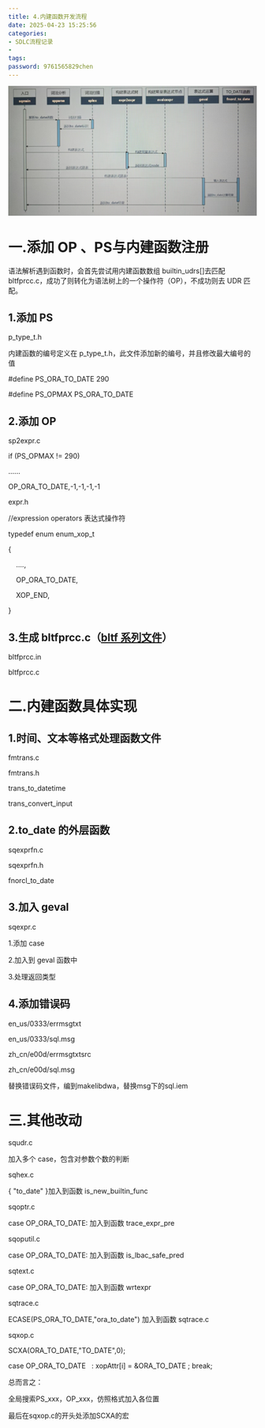 ```yaml
---
title: 4.内建函数开发流程
date: 2025-04-23 15:25:56 
categories: 
- SDLC流程记录
- 
tags: 
password: 9761565829chen
---
```

![](../../attachments/SDLC流程记录/to_date%20结构图.png)
# 一.添加 OP 、PS与内建函数注册

语法解析遇到函数时，会首先尝试用内建函数数组 builtin_udrs[]去匹配 bltfprcc.c，成功了则转化为语法树上的一个操作符（OP），不成功则去 UDR 匹配。

## 1.添加 PS

p_type_t.h

内建函数的编号定义在 p_type_t.h，此文件添加新的编号，并且修改最大编号的值

#define PS_ORA_TO_DATE 290

#define PS_OPMAX PS_ORA_TO_DATE

## 2.添加 OP

sp2expr.c

if (PS_OPMAX != 290)

......

OP_ORA_TO_DATE,-1,-1,-1,-1

expr.h

//expression operators 表达式操作符

typedef enum enum_xop_t

{

    ....,

    OP_ORA_TO_DATE,

    XOP_END,

}

## 3.生成 bltfprcc.c（[bltf 系列文件](onenote:https://d.docs.live.net/5C75E3F46AA7FCD5/OneNote/SDLC流程记录/流程类.one#2.重做%20bltfprcc.c%20流程&section-id={EE7A8511-426F-411F-AA49-25811C710B77}&page-id={C5281CE8-DB1D-C743-B21B-A9B9043F1435}&object-id={DAF02088-BFF7-4AF0-AE20-05FE1F761B47}&2E)）

bltfprcc.in

bltfprcc.c

# 二.内建函数具体实现

## 1.时间、文本等格式处理函数文件

fmtrans.c

fmtrans.h

trans_to_datetime

trans_convert_input

## 2.to_date 的外层函数

sqexprfn.c

sqexprfn.h

fnorcl_to_date

## 3.加入 geval

sqexpr.c

1.添加 case

2.加入到 geval 函数中

3.处理返回类型

## 4.添加错误码

en_us/0333/errmsgtxt

en_us/0333/sql.msg

zh_cn/e00d/errmsgtxtsrc

zh_cn/e00d/sql.msg

替换错误码文件，编到makelibdwa，替换msg下的sql.iem

# 三.其他改动

squdr.c

加入多个 case，包含对参数个数的判断

sqhex.c

{ "to_date" }加入到函数 is_new_builtin_func

sqoptr.c

case OP_ORA_TO_DATE: 加入到函数 trace_expr_pre

sqoputil.c

case OP_ORA_TO_DATE: 加入到函数 is_lbac_safe_pred

sqtext.c

case OP_ORA_TO_DATE: 加入到函数 wrtexpr

sqtrace.c

ECASE(PS_ORA_TO_DATE,"ora_to_date") 加入到函数 sqtrace.c

sqxop.c

SCXA(ORA_TO_DATE,"TO_DATE",0);

case OP_ORA_TO_DATE   : xopAttr[i] = &ORA_TO_DATE ; break;

总而言之：

全局搜索PS_xxx，OP_xxx，仿照格式加入各位置

最后在sqxop.c的开头处添加SCXA的宏